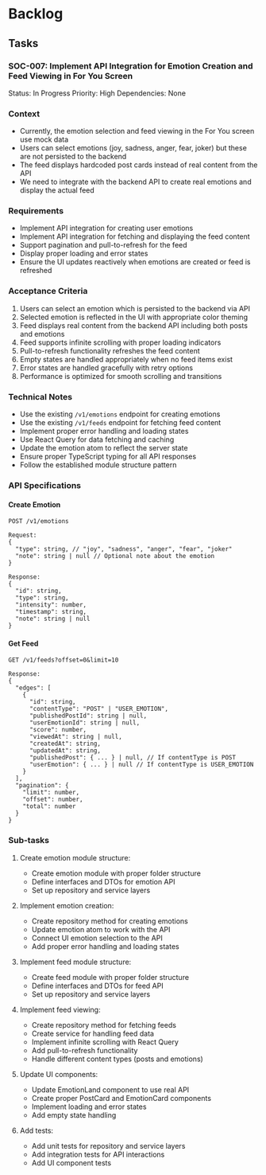 # Backlog

## Tasks

### SOC-007: Implement API Integration for Emotion Creation and Feed Viewing in For You Screen

Status: In Progress
Priority: High
Dependencies: None

### Context

- Currently, the emotion selection and feed viewing in the For You screen use mock data
- Users can select emotions (joy, sadness, anger, fear, joker) but these are not persisted to the backend
- The feed displays hardcoded post cards instead of real content from the API
- We need to integrate with the backend API to create real emotions and display the actual feed

### Requirements

- Implement API integration for creating user emotions
- Implement API integration for fetching and displaying the feed content
- Support pagination and pull-to-refresh for the feed
- Display proper loading and error states
- Ensure the UI updates reactively when emotions are created or feed is refreshed

### Acceptance Criteria

1. Users can select an emotion which is persisted to the backend via API
2. Selected emotion is reflected in the UI with appropriate color theming
3. Feed displays real content from the backend API including both posts and emotions
4. Feed supports infinite scrolling with proper loading indicators
5. Pull-to-refresh functionality refreshes the feed content
6. Empty states are handled appropriately when no feed items exist
7. Error states are handled gracefully with retry options
8. Performance is optimized for smooth scrolling and transitions

### Technical Notes

- Use the existing `/v1/emotions` endpoint for creating emotions
- Use the existing `/v1/feeds` endpoint for fetching feed content
- Implement proper error handling and loading states
- Use React Query for data fetching and caching
- Update the emotion atom to reflect the server state
- Ensure proper TypeScript typing for all API responses
- Follow the established module structure pattern

### API Specifications

#### Create Emotion

```
POST /v1/emotions

Request:
{
  "type": string, // "joy", "sadness", "anger", "fear", "joker"
  "note": string | null // Optional note about the emotion
}

Response:
{
  "id": string,
  "type": string,
  "intensity": number,
  "timestamp": string,
  "note": string | null
}
```

#### Get Feed

```
GET /v1/feeds?offset=0&limit=10

Response:
{
  "edges": [
    {
      "id": string,
      "contentType": "POST" | "USER_EMOTION",
      "publishedPostId": string | null,
      "userEmotionId": string | null,
      "score": number,
      "viewedAt": string | null,
      "createdAt": string,
      "updatedAt": string,
      "publishedPost": { ... } | null, // If contentType is POST
      "userEmotion": { ... } | null // If contentType is USER_EMOTION
    }
  ],
  "pagination": {
    "limit": number,
    "offset": number,
    "total": number
  }
}
```

### Sub-tasks

1. Create emotion module structure:
   - Create emotion module with proper folder structure
   - Define interfaces and DTOs for emotion API
   - Set up repository and service layers

2. Implement emotion creation:
   - Create repository method for creating emotions
   - Update emotion atom to work with the API
   - Connect UI emotion selection to the API
   - Add proper error handling and loading states

3. Implement feed module structure:
   - Create feed module with proper folder structure
   - Define interfaces and DTOs for feed API
   - Set up repository and service layers

4. Implement feed viewing:
   - Create repository method for fetching feeds
   - Create service for handling feed data
   - Implement infinite scrolling with React Query
   - Add pull-to-refresh functionality
   - Handle different content types (posts and emotions)

5. Update UI components:
   - Update EmotionLand component to use real API
   - Create proper PostCard and EmotionCard components
   - Implement loading and error states
   - Add empty state handling

6. Add tests:
   - Add unit tests for repository and service layers
   - Add integration tests for API interactions
   - Add UI component tests
